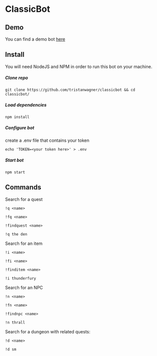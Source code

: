 # ClassicBot 

## Demo

You can find a demo bot [here](https://discordapp.com/oauth2/authorize?&client_id=575100311992139806&scope=bot)

## Install

You will need NodeJS and NPM in order to run this bot on your machine.

##### Clone repo

`
git clone https://github.com/tristanwagner/classicbot && cd classicbot/
`

##### Load dependencies

`
npm install
`

##### Configure bot

create a .env file that contains your token

`
echo 'TOKEN=<your token here>' > .env
`

##### Start bot

`
npm start
`

## Commands

Search for a quest

```
!q <name>

!fq <name>

!findquest <name>

!q the den
```

Search for an item

```
!i <name>

!fi <name>

!finditem <name>

!i thunderfury
```

Search for an NPC 

```
!n <name>

!fn <name>

!findnpc <name>

!n thrall
```

Search for a dungeon with related quests: 

```
!d <name>

!d sm
```

